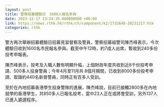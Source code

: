 ```yaml
---
layout: post
title: 警隊招募體驗日　1600人報名參與
date: 2023-12-17 13:24:35.000000000 +08:00
link: https://news.rthk.hk/rthk/ch/component/k2/1732648-20231217.htm
categories: rthk
---
```


警方再次舉辦招募體驗日招募見習督察及警員，警察招募組警司陳杰峰表示，今次體驗日收到1600名市民報名參與。截至中午12時，約7成人出席，暫收到240多份投考申報表。

陳杰峰表示，投考及入職人數有明顯升幅，上個財政年度共收到近8千份投考申請、500多人投身警員；今年4月至11月共 8個月期間，已收到8000多份投考申請、取錄約440名新晉警員，同時正有百多人受訓。

至於在內地招募香港學生投身警隊的進展，陳杰峰說，目前已接觸2800多在內地就學的香港學生，共850多人已報名投考，當中23人正在或將會受訓，另外137人已進入遴選程序。
